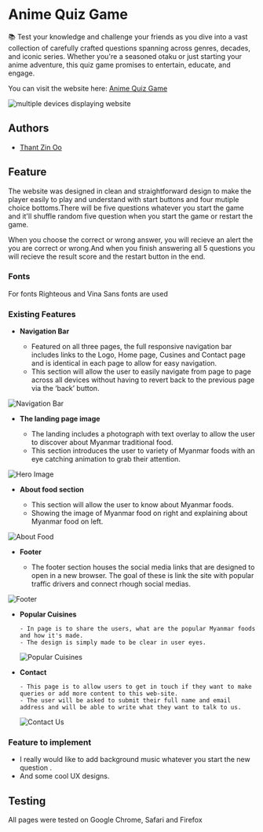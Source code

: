 # Anime Quiz Game

📚 Test your knowledge and challenge your friends as you dive into a vast collection of carefully crafted questions spanning across genres, decades, and iconic series. Whether you're a seasoned otaku or just starting your anime adventure, this quiz game promises to entertain, educate, and engage.

You can visit the website here: [Anime Quiz Game](https://thomasthantzin.github.io/anime-quiz/)

![multiple devices displaying website](media/responsive.png)

## Authors

- [Thant Zin Oo](https://github.com/ThomasThantZin)

## Feature

The website was designed in clean and straightforward design to make the player easily to play and understand with start buttons and four mutiple choice bottoms.There will be five questions whatever you start the game and it'll shuffle random five question when you start the game or restart the game.

When you choose the correct or wrong answer, you will recieve an alert the you are correct or wrong.And when you finish answering all 5 questions you will recieve the result score and the restart button in the end.

### Fonts

For fonts Righteous and Vina Sans fonts are used

### Existing Features

- **Navigation Bar**

  - Featured on all three pages, the full responsive navigation bar includes links to the Logo, Home page, Cusines and Contact page and is identical in each page to allow for easy navigation.
  - This section will allow the user to easily navigate from page to page across all devices without having to revert back to the previous page via the ‘back’ button.

![Navigation Bar](media/nav.png)

- **The landing page image**

  - The landing includes a photograph with text overlay to allow the user to discover about Myanmar traditional food.
  - This section introduces the user to variety of Myanmar foods with an eye catching animation to grab their attention.

![Hero Image](media/hero-image.png)

- **About food section**

  - This section will allow the user to know about Myanmar foods.
  - Showing the image of Myanmar food on right and explaining about Myanmar food on left.

![About Food](media/about-food.png)

- **Footer**

  - The footer section houses the social media links that are designed to open in a new browser. The goal of these is link the site with popular traffic drivers and connect rhough social medias.

![Footer](media/footer.png)

- **Popular Cuisines**

      - In page is to share the users, what are the popular Myanmar foods and how it's made.
      - The design is simply made to be clear in user eyes.

  ![Popular Cuisines](media/popularcuisine.png)

- **Contact**

      - This page is to allow users to get in touch if they want to make queries or add more content to this web-site.
      - The user will be asked to submit their full name and email address and will be able to write what they want to talk to us.

  ![Contact Us](media/contact.png)

### Feature to implement

- I really would like to add background music whatever you start the new question .
- And some cool UX designs.


## Testing

All pages were tested on Google Chrome, Safari and Firefox


